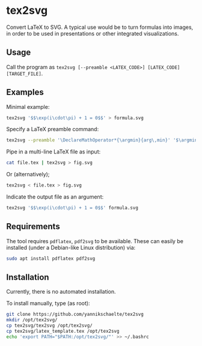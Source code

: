 # tex2svg

Convert LaTeX to SVG. A typical use would be to turn formulas into images, in order to be used in presentations or other integrated visualizations.

## Usage

Call the program as ``tex2svg [--preamble <LATEX_CODE>] [LATEX_CODE] [TARGET_FILE]``.

## Examples

Minimal example:
```sh
tex2svg '$$\exp(i\cdot\pi) + 1 = 0$$' > formula.svg
```

Specify a LaTeX preamble command:
```sh
tex2svg --preamble '\DeclareMathOperator*{\argmin}{arg\,min}' '$\argmin_{x\in X} f(x)$' formula.svg
```

Pipe in a multi-line LaTeX file as input:
```sh
cat file.tex | tex2svg > fig.svg
```
Or (alternatively);
```sh
tex2svg < file.tex > fig.svg
```

Indicate the output file as an argument:
```sh
tex2svg '$$\exp(i\cdot\pi) + 1 = 0$$' formula.svg
```


## Requirements

The tool requires ``pdflatex``, ``pdf2svg`` to be available. These can easily be installed (under a Debian-like Linux distribution) via:

 ```sh
 sudo apt install pdflatex pdf2svg
 ```

## Installation

Currently, there is no automated installation.

To install manually, type (as root):

```sh
git clone https://github.com/yannikschaelte/tex2svg
mkdir /opt/tex2svg/
cp tex2svg/tex2svg /opt/tex2svg/
cp tex2svg/latex_template.tex /opt/tex2svg
echo 'export PATH="$PATH:/opt/tex2svg/"' >> ~/.bashrc
```

